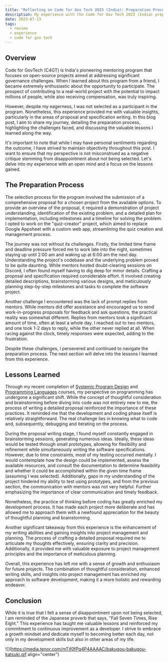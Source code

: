 ```yaml
---
title: "Reflecting on Code for Gov Tech 2023 (India): Preparation Process and Key Takeaways"
description: My experience with the Code for Gov Tech 2023 (India) preparation process and key takeaways
date: 2023-07-13
tags: 
  - review
  - experience
  - code for gov tech
---
```


## Overview

Code for GovTech (C4GT) is India's pioneering mentoring program that focuses on open-source projects aimed at addressing significant governance challenges. When I learned about this program from a friend, I became extremely enthusiastic about the opportunity to participate. The prospect of contributing to a real-world project with the potential to impact millions of people, while also receiving compensation, was truly inspiring.

However, despite my eagerness, I was not selected as a participant in the program. Nonetheless, this experience provided me with valuable insights, particularly in the areas of proposal and specification writing. In this blog post, I aim to share my journey, detailing the preparation process, highlighting the challenges faced, and discussing the valuable lessons I learned along the way.

It's important to note that while I may have personal sentiments regarding the outcome, I have strived to maintain objectivity throughout this post. I want to ensure that my perspective is not misconstrued as a negative critique stemming from disappointment about not being selected. Let's delve into my experience with an open mind and a focus on the lessons gained.

## The Preparation Process

The selection process for the program involved the submission of a comprehensive proposal for a chosen project from the available options. To provide an overview of the proposal, it required a demonstration of project understanding, identification of the existing problem, and a detailed plan for implementation, including milestones and a timeline for solving the problem. I opted to work on the "quiz-creator" project, which aimed to replace Google Appsheet with a custom web app, streamlining the quiz creation and management process.

The journey was not without its challenges. Firstly, the limited time frame and deadline pressure forced me to work late into the night, sometimes staying up until 2:00 am and waking up at 6:00 am the next day. Understanding the project's codebase and the underlying problem proved to be quite daunting. While mentors hosted doubt-clearing sessions on Discord, I often found myself having to dig deep for minor details. Crafting a proposal and specification required considerable effort. It involved creating detailed descriptions, brainstorming various designs, and meticulously planning step-by-step milestones and tasks to complete the software project.

Another challenge I encountered was the lack of prompt replies from mentors. While mentors did offer assistance and encouraged us to send work-in-progress proposals for feedback and ask questions, the practical reality was somewhat different. Replies from mentors took a significant amount of time, often at least a whole day. I reached out to two mentors, and one took 1-2 days to reply, while the other never replied at all. When racing against the clock, timely responses were expected, adding to the frustration.

Despite these challenges, I persevered and continued to navigate the preparation process. The next section will delve into the lessons I learned from this experience.

## Lessons Learned

Through my recent completion of [Systemic Program Design](https://hashnode.com/post/clen0ui4w000009jr3wlu55fv) and [Programming Languages](https://hashnode.com/post/clixb5tsj000909l32pxmcmk9) courses, my perspective on programming has undergone a significant shift. While the concept of thoughtful consideration and brainstorming before diving into code was not entirely new to me, the process of writing a detailed proposal reinforced the importance of these practices. It reminded me that the development and coding phase itself is relatively straightforward. The real challenge lies in knowing what to code and, subsequently, debugging and iterating on the process.

During the proposal writing stage, I found myself constantly engaged in brainstorming sessions, generating numerous ideas. Ideally, these ideas would be tested through small prototypes, allowing for flexibility and refinement while simultaneously writing the software specifications. However, due to time constraints, most of my testing occurred mentally. I would contemplate how the design could be implemented, assess the available resources, and consult the documentation to determine feasibility and whether it could be accomplished within the given time frame (assuming I was selected). Additionally, gaps in my understanding of the project hindered my ability to test using prototypes, and from the previous section, the communication with mentors was not very helpful. Further emphasizing the importance of clear communication and timely feedback.

Nonetheless, the practice of thinking before coding has greatly enriched my development process. It has made each project more deliberate and has allowed me to approach them with a newfound appreciation for the beauty of thoughtful planning and brainstorming.

Another significant takeaway from this experience is the enhancement of my writing abilities and gaining insights into project management and planning. The process of crafting a detailed proposal required me to articulate my thoughts effectively, ensuring clarity and precision. Additionally, it provided me with valuable exposure to project management principles and the importance of meticulous planning.

Overall, this experience has left me with a sense of growth and enthusiasm for future projects. The combination of thoughtful consideration, enhanced writing skills, and insights into project management has enriched my approach to software development, making it a more holistic and rewarding endeavor.

## Conclusion

While it is true that I felt a sense of disappointment upon not being selected, I am reminded of the Japanese proverb that says, "Fall Seven Times, Rise Eight." This experience has taught me valuable lessons and reinforced my commitment to continuous improvement as a developer. I strive to embrace a growth mindset and dedicate myself to becoming better each day, not only in my development skills but also in other areas of my life.

![](https://media.tenor.com/mTif0fPq4P4AAAAC/bakugou-bakugou-katsuki.gif align="center")